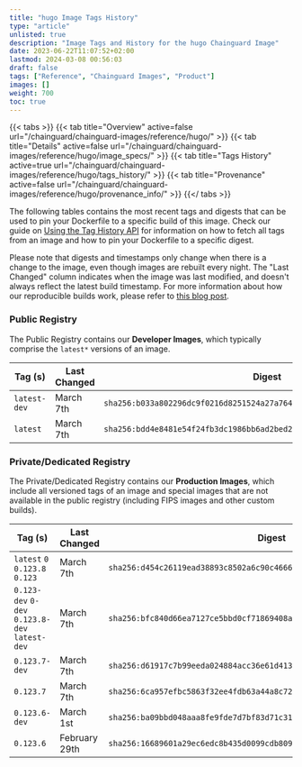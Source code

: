 ```yaml
---
title: "hugo Image Tags History"
type: "article"
unlisted: true
description: "Image Tags and History for the hugo Chainguard Image"
date: 2023-06-22T11:07:52+02:00
lastmod: 2024-03-08 00:56:03
draft: false
tags: ["Reference", "Chainguard Images", "Product"]
images: []
weight: 700
toc: true
---
```


{{< tabs >}}
{{< tab title="Overview" active=false url="/chainguard/chainguard-images/reference/hugo/" >}}
{{< tab title="Details" active=false url="/chainguard/chainguard-images/reference/hugo/image_specs/" >}}
{{< tab title="Tags History" active=true url="/chainguard/chainguard-images/reference/hugo/tags_history/" >}}
{{< tab title="Provenance" active=false url="/chainguard/chainguard-images/reference/hugo/provenance_info/" >}}
{{</ tabs >}}

The following tables contains the most recent tags and digests that can be used to pin your Dockerfile to a specific build of this image. Check our guide on [Using the Tag History API](/chainguard/chainguard-images/using-the-tag-history-api/) for information on how to fetch all tags from an image and how to pin your Dockerfile to a specific digest.

Please note that digests and timestamps only change when there is a change to the image, even though images are rebuilt every night. The "Last Changed" column indicates when the image was last modified, and doesn't always reflect the latest build timestamp. For more information about how our reproducible builds work, please refer to [this blog post](https://www.chainguard.dev/unchained/reproducing-chainguards-reproducible-image-builds).

### Public Registry
The Public Registry contains our **Developer Images**, which typically comprise the `latest*` versions of an image.

| Tag (s)       | Last Changed | Digest                                                                    |
|---------------|--------------|---------------------------------------------------------------------------|
|  `latest-dev` | March 7th    | `sha256:b033a802296dc9f0216d8251524a27a7641a7eff0df71a2e177db091438b3bf2` |
|  `latest`     | March 7th    | `sha256:bdd4e8481e54f24fb3dc1986bb6ad2bed235041a09a6bd4e87673766ba9689d0` |


### Private/Dedicated Registry
The Private/Dedicated Registry contains our **Production Images**, which include all versioned tags of an image and special images that are not available in the public registry (including FIPS images and other custom builds).

| Tag (s)                                         | Last Changed  | Digest                                                                    |
|-------------------------------------------------|---------------|---------------------------------------------------------------------------|
|  `latest` `0` `0.123.8` `0.123`                 | March 7th     | `sha256:d454c26119ead38893c8502a6c90c466609c2ff55e9b32e79c81c8250b1c2333` |
|  `0.123-dev` `0-dev` `0.123.8-dev` `latest-dev` | March 7th     | `sha256:bfc840d66ea7127ce5bbd0cf71869408a947bf74b7d00024eccb5c324b8c08c3` |
|  `0.123.7-dev`                                  | March 7th     | `sha256:d61917c7b99eeda024884acc36e61d413122ed8c105e840f8e6252c9ef24e541` |
|  `0.123.7`                                      | March 7th     | `sha256:6ca957efbc5863f32ee4fdb63a44a8c72c5fd1f6bca09b643eaa7a0b8d05fb4f` |
|  `0.123.6-dev`                                  | March 1st     | `sha256:ba09bbd048aaa8fe9fde7d7bf83d71c31d9b7d8a34c2f02532a0fe12319cbe01` |
|  `0.123.6`                                      | February 29th | `sha256:16689601a29ec6edc8b435d0099cdb8095fa774342f50f5d0dc7a4ed9000f0d7` |

